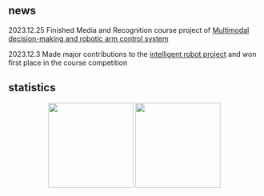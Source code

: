 ## news

2023.12.25 Finished Media and Recognition course project of [Multimodal decision-making and robotic arm control system](https://github.com/Code-319/media-recognition-project-2023)

2023.12.3 Made major contributions to the [intelligent robot project](https://github.com/wihn2021/smart-robot) and won first place in the course competition

## statistics

<div align="center">
<span>  </span>
<img height="170px" src="https://github-readme-stats.vercel.app/api?username=wihn2021" /><span>  </span><img height="170px" src="https://github-readme-stats.vercel.app/api/top-langs/?username=wihn2021&layout=compact&langs_count=8" />
<span>  </span>
</div>
<!---
wihn2021/wihn2021 is a ✨ special ✨ repository because its `README.md` (this file) appears on your GitHub profile.
You can click the Preview link to take a look at your changes.
--->
